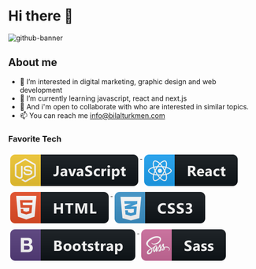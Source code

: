 # Hi there 👋
![github-banner](https://user-images.githubusercontent.com/30315981/224499410-09e0b065-7f78-47ad-b262-274695f7fed0.png)

## About me

- 👀 I’m interested in digital marketing, graphic design and web development
- 🌱 I’m currently learning javascript, react and next.js
- 💞️ And i'm open to collaborate with who are interested in similar topics.
- 📫 You can reach me info@bilalturkmen.com

### Favorite Tech

<p align="left">      
      <a href="#">
        <img
          src="dev/js.svg"
          alt="js"
          style="vertical-align: top; margin: 6px 4px"
        />
      </a>
      <a href="#">
        <img
          src="dev/react.svg"
          alt="react"
          style="vertical-align: top; margin: 6px 4px"
        />
      </a>
      <a href="#">
        <img
          src="dev/html.svg"
          alt="html"
          style="vertical-align: top; margin: 6px 4px"
        />
      </a>
      <a href="#">
        <img
          src="dev/css3.svg"
          alt="css3"
          style="vertical-align: top; margin: 6px 4px"
        />
      </a>
      <a href="#">
        <img
          src="dev/bootstrap.svg"
          alt="bootstrap"
          style="vertical-align: top; margin: 6px 4px"
        />
      </a>
      <a href="#">
        <img
          src="dev/sass.svg"
          alt="sass"
          style="vertical-align: top; margin: 6px 4px"
        />
      </a>
    </p>


<!---
bilalturkmen/bilalturkmen is a ✨ special ✨ repository because its `README.md` (this file) appears on your GitHub profile.
You can click the Preview link to take a look at your changes.
--->
